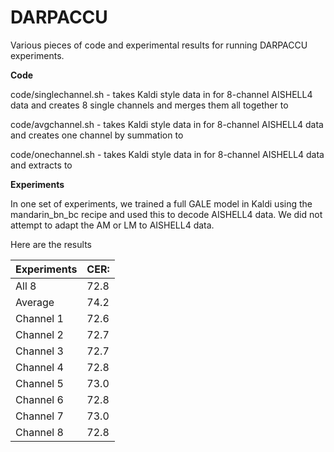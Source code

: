 # DARPACCU

Various pieces of code and experimental results for running DARPACCU experiments.

**Code**

code/singlechannel.sh <input-dir> <output-dir> - takes Kaldi style data in <input-dir> for 8-channel AISHELL4 data and creates 8 single channels and merges them all together to <output-dir>

code/avgchannel.sh <input-dir> <output-dir> - takes Kaldi style data in <input-dir> for 8-channel AISHELL4 data and creates one channel by summation to <output-dir>

code/onechannel.sh <input-dir> <output-dir> <channel> - takes Kaldi style data in <input-dir> for 8-channel AISHELL4 data and extracts <channel> to <output-dir>

**Experiments**

In one set of experiments, we trained a full GALE model in Kaldi using the mandarin_bn_bc recipe and used this to decode AISHELL4 data. We did not attempt to adapt the AM or LM to AISHELL4 data.

Here are the results

|Experiments|CER:|
|-----------|----|
|All 8      |72.8|
|Average    |74.2|
|Channel 1  |72.6|
|Channel 2  |72.7|
|Channel 3  |72.7|
|Channel 4  |72.8|
|Channel 5  |73.0|
|Channel 6  |72.8|
|Channel 7  |73.0|
|Channel 8  |72.8|
